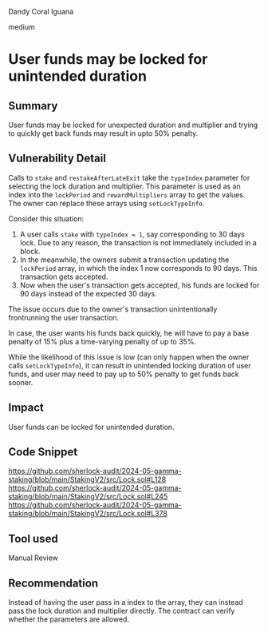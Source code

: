 Dandy Coral Iguana

medium

# User funds may be locked for unintended duration

## Summary
User funds may be locked for unexpected duration and multiplier and trying to quickly get back funds may result in upto 50% penalty.

## Vulnerability Detail
Calls to `stake` and `restakeAfterLateExit` take the `typeIndex` parameter for selecting the lock duration and multiplier. This parameter is used as an index into the `lockPeriod` and `rewardMultipliers` array to get the values. The owner can replace these arrays using `setLockTypeInfo`.

Consider this situation:
1. A user calls `stake` with `typeIndex = 1`, say corresponding to 30 days lock. Due to any reason, the transaction is not immediately included in a block.
2. In the meanwhile, the owners submit a transaction updating the `lockPeriod` array, in which the index 1 now corresponds to 90 days. This transaction gets accepted.
3. Now when the user's transaction gets accepted, his funds are locked for 90 days instead of the expected 30 days.

The issue occurs due to the owner's transaction unintentionally frontrunning the user transaction.

In case, the user wants his funds back quickly, he will have to pay a base penalty of 15% plus a time-varying penalty of up to 35%.

While the likelihood of this issue is low (can only happen when the owner calls `setLockTypeInfo`), it can result in unintended locking duration of user funds, and user may need to pay up to 50% penalty to get funds back sooner.

## Impact
User funds can be locked for unintended duration. 

## Code Snippet
https://github.com/sherlock-audit/2024-05-gamma-staking/blob/main/StakingV2/src/Lock.sol#L128
https://github.com/sherlock-audit/2024-05-gamma-staking/blob/main/StakingV2/src/Lock.sol#L245
https://github.com/sherlock-audit/2024-05-gamma-staking/blob/main/StakingV2/src/Lock.sol#L378

## Tool used
Manual Review

## Recommendation
Instead of having the user pass in a index to the array, they can instead pass the lock duration and multiplier directly. The contract can verify whether the parameters are allowed.